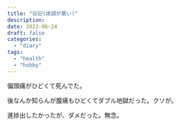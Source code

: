 ```yaml
---
title: "日記(体調が悪い)"
description:
date: 2022-06-24
draft: false
categories:
  - "diary"
tags:
  - "health"
  - "hobby"
---
```


偏頭痛がひどくて死んでた。

後なんか知らんが腹痛もひどくてダブル地獄だった。クソが。

進捗出したかったが、ダメだった。無念。
